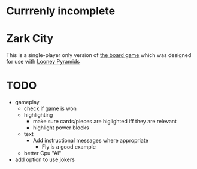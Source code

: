 # Currrenly incomplete

# Zark City

This is a single-player only version of [the board game](http://www.looneylabs.com/rules/zark-city) which was designed for use with [Looney Pyramids](http://www.looneylabs.com/looney-pyramids)

# TODO
* gameplay
  * check if game is won
  * highlighting
    * make sure cards/pieces are higlighted iff they are relevant
    * highlight power blocks
  * text
    * Add instructional messages where appropriate
      * Fly is a good example
  * better Cpu "AI"
* add option to use jokers

